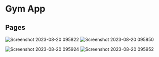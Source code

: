 # Gym App

## Pages
![Screenshot 2023-08-20 095822](https://github.com/lsa3edii/Gym_App/assets/87280713/c44e55fd-1d80-4bc0-8f38-f2d26dc6e6b7)
![Screenshot 2023-08-20 095850](https://github.com/lsa3edii/Gym_App/assets/87280713/2b1e5ce6-8025-4f62-b7bd-1eed03abde5b)

![Screenshot 2023-08-20 095924](https://github.com/lsa3edii/Gym_App/assets/87280713/1937e85e-a61b-4ad9-8aa3-d21fbeaa3422)
![Screenshot 2023-08-20 095952](https://github.com/lsa3edii/Gym_App/assets/87280713/5873c4bd-dbca-436f-9ae0-046be4580efa)
